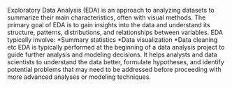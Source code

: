 Exploratory Data Analysis (EDA) is an approach to analyzing datasets to summarize their main characteristics, often with visual methods. The primary goal of EDA is to gain insights into the data and understand its structure, patterns, distributions, and relationships between variables.
EDA typically involve:
*Summary statistics
*Data visualization
*Data cleaning
etc
EDA is typically performed at the beginning of a data analysis project to guide further analysis and modeling decisions. It helps analysts and data scientists to understand the data better, formulate hypotheses, and identify potential problems that may need to be addressed before proceeding with more advanced analyses or modeling techniques.





